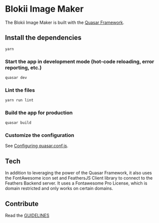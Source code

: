 # Blokii Image Maker

The Blokii Image Maker is built with the [Quasar Framework](https://quasar.dev).

## Install the dependencies

```bash
yarn
```

### Start the app in development mode (hot-code reloading, error reporting, etc.)

```bash
quasar dev
```

### Lint the files

```bash
yarn run lint
```

### Build the app for production

```bash
quasar build
```

### Customize the configuration

See [Configuring quasar.conf.js](https://quasar.dev/quasar-cli/quasar-conf-js).

## Tech

In addition to leveraging the power of the Quasar Framework, it also uses the FontAwesome icon set and FeathersJS Client library to connect to the Feathers Backend server. It uses a Fontawesome Pro License, which is domain restricted and only works on certain domains.

## Contribute

Read the [GUIDELINES](CONTRIBUTE.MD)
